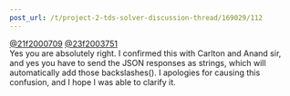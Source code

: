 ```yaml
---
post_url: /t/project-2-tds-solver-discussion-thread/169029/112
---
```

[@21f2000709](/u/21f2000709) [@23f2003751](/u/23f2003751)  
Yes you are absolutely right. I confirmed this with Carlton and Anand sir, and yes you have to send the JSON responses as strings, which will automatically add those backslashes(\). I apologies for causing this confusion, and I hope I was able to clarify it.